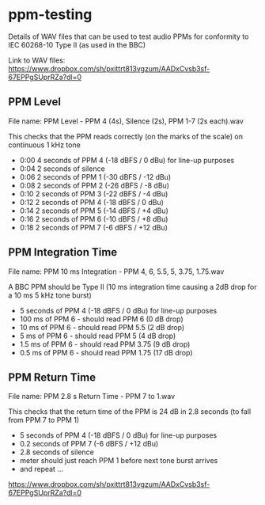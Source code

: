 # ppm-testing
Details of WAV files that can be used to test audio PPMs for conformity to IEC 60268-10 Type II (as used in the BBC)

Link to WAV files: https://www.dropbox.com/sh/pxittrt813vgzum/AADxCvsb3sf-67EPPgSUprRZa?dl=0

## PPM Level

File name: PPM Level - PPM 4 (4s), Silence (2s), PPM 1-7 (2s each).wav

This checks that the PPM reads correctly (on the marks of the scale) on continuous 1 kHz tone
- 0:00 4 seconds of PPM 4 (-18 dBFS / 0 dBu) for line-up purposes
- 0:04 2 seconds of silence
- 0:06 2 seconds of PPM 1 (-30 dBFS / -12 dBu)
- 0:08 2 seconds of PPM 2 (-26 dBFS / -8 dBu)
- 0:10 2 seconds of PPM 3 (-22 dBFS / -4 dBu)
- 0:12 2 seconds of PPM 4 (-18 dBFS / 0 dBu)
- 0:14 2 seconds of PPM 5 (-14 dBFS / +4 dBu)
- 0:16 2 seconds of PPM 6 (-10 dBFS / +8 dBu)
- 0:18 2 seconds of PPM 7 (-6 dBFS / +12 dBu)

## PPM Integration Time

File name: PPM 10 ms Integration - PPM 4, 6, 5.5, 5, 3.75, 1.75.wav

A BBC PPM should be Type II (10 ms integration time causing a 2dB drop for a 10 ms 5 kHz tone burst)
- 5 seconds of PPM 4 (-18 dBFS / 0 dBu) for line-up purposes
- 100 ms of PPM 6 - should read PPM 6 (0 dB drop)
- 10 ms of PPM 6 - should read PPM 5.5 (2 dB drop)
- 5 ms of PPM 6 - should read PPM 5 (4 dB drop)
- 1.5 ms of PPM 6 - should read PPM 3.75 (9 dB drop)
- 0.5 ms of PPM 6 - should read PPM 1.75 (17 dB drop)

## PPM Return Time

File name: PPM 2.8 s Return Time - PPM 7 to 1.wav

This checks that the return time of the PPM is 24 dB in 2.8 seconds (to fall from PPM 7 to PPM 1)

- 5 seconds of PPM 4 (-18 dBFS / 0 dBu) for line-up purposes
- 0.2 seconds of PPM 7 (-6 dBFS / +12 dBu)
- 2.8 seconds of silence
- meter should just reach PPM 1 before next tone burst arrives
- and repeat ...

https://www.dropbox.com/sh/pxittrt813vgzum/AADxCvsb3sf-67EPPgSUprRZa?dl=0
